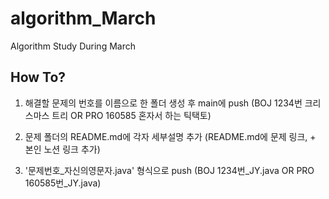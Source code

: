# algorithm_March
Algorithm Study During March

How To?
-------
1. 해결할 문제의 번호를 이름으로 한 폴더 생성 후 main에 push
(BOJ 1234번 크리스마스 트리 OR PRO 160585 혼자서 하는 틱택토)

2. 문제 폴더의 README.md에 각자 세부설명 추가
(README.md에 문제 링크, + 본인 노션 링크 추가)

3. '문제번호_자신의영문자.java' 형식으로 push
(BOJ 1234번_JY.java OR PRO 160585번_JY.java)
